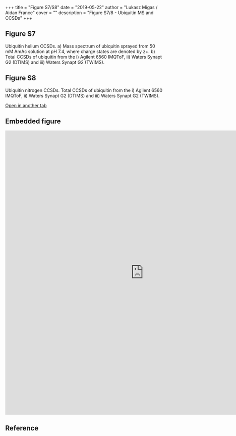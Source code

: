 +++
title = "Figure S7/S8"
date = "2019-05-22"
author = "Lukasz Migas / Aidan France"
cover = ""
description = "Figure S7/8 - Ubiquitin MS and CCSDs"
+++

## Figure S7

Ubiquitin helium CCSDs. a) Mass spectrum of ubiquitin sprayed from 50 mM AmAc solution at pH 7.4, where charge states are denoted by z+. b) Total CCSDs of ubiquitin from the i) Agilent 6560 IMQToF, ii) Waters Synapt G2 (DTIMS) and iii) Waters Synapt G2 (TWIMS).

## Figure S8

Ubiquitin nitrogen CCSDs. Total CCSDs of ubiquitin from the i) Agilent 6560 IMQToF, ii) Waters Synapt G2 (DTIMS) and iii) Waters Synapt G2 (TWIMS).

[Open in another tab](https://france-ccs-2019.netlify.com/assets/UBI_S7&S8.html)

## Embedded figure

<iframe
    width="875"
    frameborder="0"
    height="900"
    src="https://france-ccs-2019.netlify.com/assets/UBI_S7&S8.html"
    style="background: #FFFFFF;"
></iframe>

## Reference

